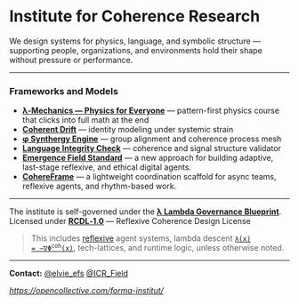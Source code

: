 # Institute for Coherence Research

We design systems for physics, language, and symbolic structure —  
supporting people, organizations, and environments hold their shape without pressure or performance.

---

### Frameworks and Models

- [**λ-Mechanics — Physics for Everyone**](public/lambda-mechanics) — pattern-first physics course that clicks into full math at the end
- [**Coherent Drift**](public/cognitive-social-systems) — identity modeling under systemic strain  
- [**φ Synthergy Engine**](public/synthergy-engine) — group alignment and coherence process mesh  
- [**Language Integrity Check**](public/help) — coherence and signal structure validator
- [**Emergence Field Standard**](public/EFS)  —  a new approach for building adaptive, last-stage reflexive, and ethical digital agents.
- [**CohereFrame**](public/EFS/examples/CohereFrame/) — a lightweight coordination scaffold for async teams, reflexive agents, and rhythm-based work.

---

The institute is self-governed under the [**λ Lambda Governance Blueprint**](./public/lambda-governance-blueprint/README.md).  
Licensed under [**RCDL‑1.0**](./LICENSE.md) — Reflexive Coherence Design License  
> This includes [reflexive](./public/EFS#5-reflexive-final-stage) agent systems, lambda descent [<code>λ(x) = −∇Φ<sup>coh</sup>(x)</code>](https://github.com/institut-forma/repo/blob/main/public/lambda-mechanics/02-coherence.md#4-the-gradient-view--finding-the-way-down), tech-lattices, and runtime logic, unless otherwise noted.  

---

**Contact:** [@elvie_efs](https://x.com/elvie_efs) [@ICR_Field](https://x.com/ICR_Field)

*https://opencollective.com/forma-institut/*
